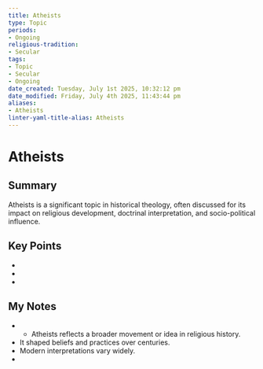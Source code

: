 ```yaml
---
title: Atheists
type: Topic
periods:
- Ongoing
religious-tradition:
- Secular
tags:
- Topic
- Secular
- Ongoing
date_created: Tuesday, July 1st 2025, 10:32:12 pm
date_modified: Friday, July 4th 2025, 11:43:44 pm
aliases:
- Atheists
linter-yaml-title-alias: Atheists
---
```


# Atheists

## Summary
Atheists is a significant topic in historical theology, often discussed for its impact on religious development, doctrinal interpretation, and socio-political influence.

## Key Points
- 
- 
- 

## My Notes
- - Atheists reflects a broader movement or idea in religious history.
- It shaped beliefs and practices over centuries.
- Modern interpretations vary widely.
- 